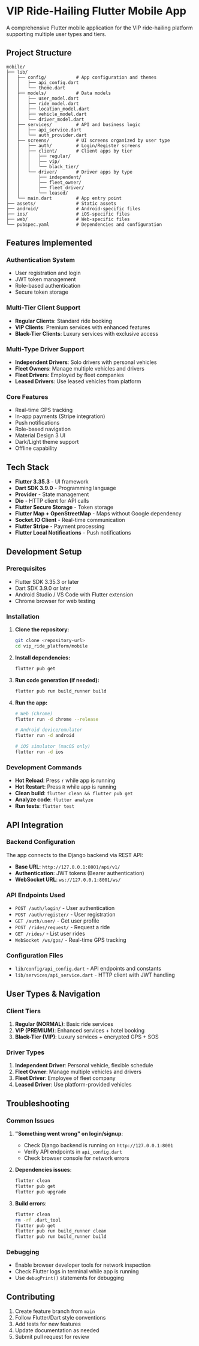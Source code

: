 # VIP Ride-Hailing Flutter Mobile App

A comprehensive Flutter mobile application for the VIP ride-hailing platform supporting multiple user types and tiers.

## Project Structure

```
mobile/
├── lib/
│   ├── config/           # App configuration and themes
│   │   ├── api_config.dart
│   │   └── theme.dart
│   ├── models/           # Data models
│   │   ├── user_model.dart
│   │   ├── ride_model.dart
│   │   ├── location_model.dart
│   │   ├── vehicle_model.dart
│   │   └── driver_model.dart
│   ├── services/         # API and business logic
│   │   ├── api_service.dart
│   │   └── auth_provider.dart
│   ├── screens/          # UI screens organized by user type
│   │   ├── auth/         # Login/Register screens
│   │   ├── client/       # Client apps by tier
│   │   │   ├── regular/
│   │   │   ├── vip/
│   │   │   └── black_tier/
│   │   └── driver/       # Driver apps by type
│   │       ├── independent/
│   │       ├── fleet_owner/
│   │       ├── fleet_driver/
│   │       └── leased/
│   └── main.dart         # App entry point
├── assets/               # Static assets
├── android/              # Android-specific files
├── ios/                  # iOS-specific files
├── web/                  # Web-specific files
└── pubspec.yaml          # Dependencies and configuration
```

## Features Implemented

### Authentication System
- User registration and login
- JWT token management
- Role-based authentication
- Secure token storage

### Multi-Tier Client Support
- **Regular Clients**: Standard ride booking
- **VIP Clients**: Premium services with enhanced features
- **Black-Tier Clients**: Luxury services with exclusive access

### Multi-Type Driver Support
- **Independent Drivers**: Solo drivers with personal vehicles
- **Fleet Owners**: Manage multiple vehicles and drivers
- **Fleet Drivers**: Employed by fleet companies
- **Leased Drivers**: Use leased vehicles from platform

### Core Features
- Real-time GPS tracking
- In-app payments (Stripe integration)
- Push notifications
- Role-based navigation
- Material Design 3 UI
- Dark/Light theme support
- Offline capability

## Tech Stack
- **Flutter 3.35.3** - UI framework
- **Dart SDK 3.9.0** - Programming language
- **Provider** - State management
- **Dio** - HTTP client for API calls
- **Flutter Secure Storage** - Token storage
- **Flutter Map + OpenStreetMap** - Maps without Google dependency
- **Socket.IO Client** - Real-time communication
- **Flutter Stripe** - Payment processing
- **Flutter Local Notifications** - Push notifications
## Development Setup

### Prerequisites
- Flutter SDK 3.35.3 or later
- Dart SDK 3.9.0 or later
- Android Studio / VS Code with Flutter extension
- Chrome browser for web testing

### Installation

1. **Clone the repository:**
   ```bash
   git clone <repository-url>
   cd vip_ride_platform/mobile
   ```

2. **Install dependencies:**
   ```bash
   flutter pub get
   ```

3. **Run code generation (if needed):**
   ```bash
   flutter pub run build_runner build
   ```

4. **Run the app:**
   ```bash
   # Web (Chrome)
   flutter run -d chrome --release
   
   # Android device/emulator
   flutter run -d android
   
   # iOS simulator (macOS only)
   flutter run -d ios
   ```

### Development Commands

- **Hot Reload**: Press `r` while app is running
- **Hot Restart**: Press `R` while app is running
- **Clean build**: `flutter clean && flutter pub get`
- **Analyze code**: `flutter analyze`
- **Run tests**: `flutter test`

## API Integration

### Backend Configuration
The app connects to the Django backend via REST API:

- **Base URL**: `http://127.0.0.1:8001/api/v1/`
- **Authentication**: JWT tokens (Bearer authentication)
- **WebSocket URL**: `ws://127.0.0.1:8001/ws/`

### API Endpoints Used
- `POST /auth/login/` - User authentication
- `POST /auth/register/` - User registration  
- `GET /auth/user/` - Get user profile
- `POST /rides/request/` - Request a ride
- `GET /rides/` - List user rides
- `WebSocket /ws/gps/` - Real-time GPS tracking

### Configuration Files
- `lib/config/api_config.dart` - API endpoints and constants
- `lib/services/api_service.dart` - HTTP client with JWT handling

## User Types & Navigation

### Client Tiers
1. **Regular (NORMAL)**: Basic ride services
2. **VIP (PREMIUM)**: Enhanced services + hotel booking
3. **Black-Tier (VIP)**: Luxury services + encrypted GPS + SOS

### Driver Types  
1. **Independent Driver**: Personal vehicle, flexible schedule
2. **Fleet Owner**: Manage multiple vehicles and drivers
3. **Fleet Driver**: Employee of fleet company
4. **Leased Driver**: Use platform-provided vehicles

## Troubleshooting

### Common Issues

1. **"Something went wrong" on login/signup**:
   - Check Django backend is running on `http://127.0.0.1:8001`
   - Verify API endpoints in `api_config.dart`
   - Check browser console for network errors

2. **Dependencies issues**:
   ```bash
   flutter clean
   flutter pub get
   flutter pub upgrade
   ```

3. **Build errors**:
   ```bash
   flutter clean
   rm -rf .dart_tool
   flutter pub get
   flutter pub run build_runner clean
   flutter pub run build_runner build
   ```

### Debugging
- Enable browser developer tools for network inspection
- Check Flutter logs in terminal while app is running
- Use `debugPrint()` statements for debugging

## Contributing

1. Create feature branch from `main`
2. Follow Flutter/Dart style conventions
3. Add tests for new features
4. Update documentation as needed
5. Submit pull request for review
